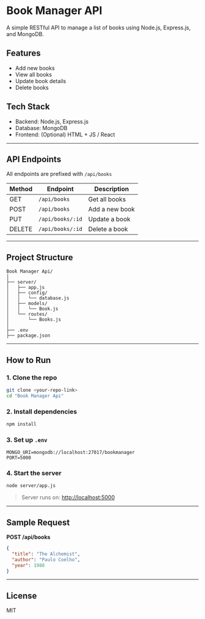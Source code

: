 #  Book Manager API

A simple RESTful API to manage a list of books using Node.js, Express.js, and MongoDB.

##  Features

- Add new books
- View all books
- Update book details
- Delete books

##  Tech Stack

- Backend: Node.js, Express.js
- Database: MongoDB
- Frontend: (Optional) HTML + JS / React

---

##  API Endpoints

All endpoints are prefixed with `/api/books`

| Method | Endpoint           | Description         |
|--------|--------------------|---------------------|
| GET    | `/api/books`       | Get all books       |
| POST   | `/api/books`       | Add a new book      |
| PUT    | `/api/books/:id`   | Update a book       |
| DELETE | `/api/books/:id`   | Delete a book       |

---

##  Project Structure

```
Book Manager Api/
│
├── server/
│   ├── app.js
│   ├── config/
│   │   └── database.js
│   ├── models/
│   │   └── Book.js
│   └── routes/
│       └── Books.js
│
├── .env
├── package.json
```

---

##  How to Run

### 1. Clone the repo

```bash
git clone <your-repo-link>
cd "Book Manager Api"
```

### 2. Install dependencies

```bash
npm install
```

### 3. Set up `.env`

```env
MONGO_URI=mongodb://localhost:27017/bookmanager
PORT=5000
```

### 4. Start the server

```bash
node server/app.js
```

> Server runs on: [http://localhost:5000](http://localhost:5000)

---

##  Sample Request

**POST /api/books**

```json
{
  "title": "The Alchemist",
  "author": "Paulo Coelho",
  "year": 1988
}
```

---

##  License

MIT
